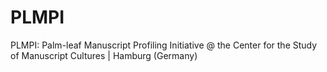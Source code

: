 # PLMPI
PLMPI: Palm-leaf Manuscript Profiling Initiative @ the Center for the Study of Manuscript Cultures | Hamburg (Germany)
